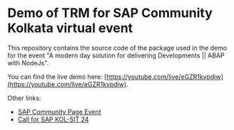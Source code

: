 # Demo of TRM for SAP Community Kolkata virtual event

This repository contains the source code of the package used in the demo for the event "A modern day solution for delivering Developments || ABAP with NodeJs".

You can find the live demo here: [https://youtube.com/live/eGZR1kvpdjw](https://youtube.com/live/eGZR1kvpdjw).

Other links:
- [SAP Community Page Event](https://community.sap.com/t5/sap-community/a-modern-day-solution-for-delivering-developments-abap-with-nodejs/ec-p/13612446#M464)
- [Call for SAP KOL-SIT 24](https://community.sap.com/t5/kolkata-discussions/interested-for-sit-kolkata-2024/m-p/13610873#M2)